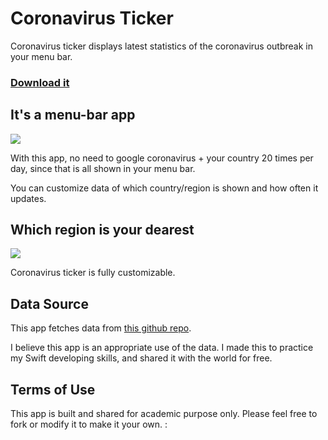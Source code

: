 # Coronavirus Ticker

Coronavirus ticker displays latest statistics of the coronavirus outbreak in your menu bar.

### [Download it](https://github.com/EonYang/CoronavirusTicker/releases/download/v1.01-lw/CoronavirusTicker.app_v1.01.zip)

## It's a menu-bar app

<image src="docs/ScreenShots/ScreenShot_1.png" />

With this app, no need to google coronavirus + your country 20 times per day, since that is all shown in your menu bar.

You can customize data of which country/region is shown and how often it updates.

## Which region is your dearest

<image src="docs/ScreenShots/ScreenShot_2.png" />

Coronavirus ticker is fully customizable.

## Data Source

This app fetches data from [this github repo](https://github.com/CSSEGISandData/COVID-19).

I believe this app is an appropriate use of the data. I made this to practice my Swift developing skills, and shared it with the world for free.

## Terms of Use

This app is built and shared for academic purpose only. Please feel free to fork or modify it to make it your own.
: